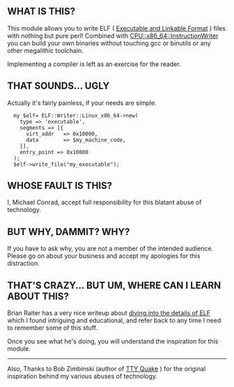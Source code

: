## WHAT IS THIS?

This module allows you to write ELF ( [Executable and Linkable Format][WikipediaELF] )
files with nothing but pure perl!  Combined with [CPU::x86_64::InstructionWriter][InstWriter]
you can build your own binaries without touching gcc or binutils or any other megalithic
toolchain.

Implementing a compiler is left as an exercise for the reader.

## THAT SOUNDS... UGLY

Actually it's fairly painless, if your needs are simple.

```
  my $elf= ELF::Writer::Linux_x86_64->new(
    type => 'executable',
    segments => [{
      virt_addr   => 0x10000,
      data        => $my_machine_code,
    }],
    entry_point => 0x10000
  );
  $elf->write_file("my_executable");
```

## WHOSE FAULT IS THIS?

I, Michael Conrad, accept full responsibility for this blatant abuse of technology.

## BUT WHY, DAMMIT? WHY?

If you have to ask why, you are not a member of the intended audience.
Please go on about your business and accept my apologies for this distraction.

## THAT'S CRAZY... BUT UM, WHERE CAN I LEARN ABOUT THIS?

Brian Raiter has a very nice writeup about [diving into the details of ELF][TeensyELF]
which I found intriguing and educational, and refer back to any time I need to remember
some of this stuff.

Once you see what he's doing, you will understand the inspiration for this module.


----

Also, Thanks to Bob Zimbinski (author of [TTY Quake][] ) for the original
inspiration behind my various abuses of technology.

[WikipediaELF]: https://en.wikipedia.org/wiki/Executable_and_Linkable_Format
[InstWriter]: https://github.com/nrdvana/perl-CPU-x86_64-InstructionWriter
[TeensyELF]: http://www.muppetlabs.com/~breadbox/software/tiny/teensy.html
[TTY Quake]: https://web.archive.org/web/20100127215948/http://webpages.mr.net/bobz/ttyquake/
